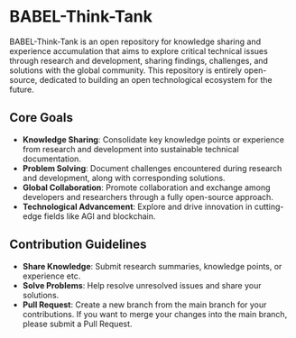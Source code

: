 # BABEL-Think-Tank

BABEL-Think-Tank is an open repository for knowledge sharing and experience accumulation that aims to explore critical technical issues through research and development, sharing findings, challenges, and solutions with the global community. This repository is entirely open-source, dedicated to building an open technological ecosystem for the future.

## Core Goals

-   **Knowledge Sharing**:
    Consolidate key knowledge points or experience from research and development into sustainable technical documentation.
-   **Problem Solving**:
    Document challenges encountered during research and development, along with corresponding solutions.
-   **Global Collaboration**:
    Promote collaboration and exchange among developers and researchers through a fully open-source approach.
-   **Technological Advancement**:
    Explore and drive innovation in cutting-edge fields like AGI and blockchain.

## Contribution Guidelines

-   **Share Knowledge**:
    Submit research summaries, knowledge points, or experience etc.
-   **Solve Problems**:
    Help resolve unresolved issues and share your solutions.
-   **Pull Request**:
    Create a new branch from the main branch for your contributions. If you want to merge your changes into the main branch, please submit a Pull Request.
